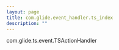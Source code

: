 ```yaml
---
layout: page
title: com.glide.event_handler.ts_index
description: ""
---
```

com.glide.ts.event.TSActionHandler